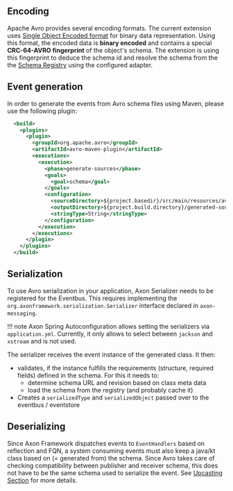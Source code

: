 ## Encoding

Apache Avro provides several encoding formats. The current extension
uses [Single Object Encoded format](https://avro.apache.org/docs/current/spec.html#single_object_encoding) for binary data representation.
Using this format, the encoded data is **binary encoded** and contains a special **CRC-64-AVRO fingerprint** of the object's schema. The
extension is using this fingerprint to deduce the schema id and resolve the schema from the
the [Schema Registry](../concepts/schema-registry.md) using the configured adapter.

## Event generation

In order to generate the events from Avro schema files using Maven, please use the following plugin:

```xml
  <build>
    <plugins>
      <plugin>
        <groupId>org.apache.avro</groupId>
        <artifactId>avro-maven-plugin</artifactId>
        <executions>
          <execution>
            <phase>generate-sources</phase>
            <goals>
              <goal>schema</goal>
            </goals>
            <configuration>
              <sourceDirectory>${project.basedir}/src/main/resources/avro/</sourceDirectory>
              <outputDirectory>${project.build.directory}/generated-sources/avro/</outputDirectory>
              <stringType>String</stringType>
            </configuration>
          </execution>
        </executions>
      </plugin>
    </plugins>
  </build>
```



## Serialization

To use Avro serialization in your application, Axon Serializer needs to be registered for the Eventbus. This requires implementing
the `org.axonframework.serialization.Serializer` interface declared in `axon-messaging`.

!!! note Axon Spring Autoconfiguration allows setting the serializers via `application.yml`. Currently, it only allows to select
between `jackson` and `xstream` and is not used.

The serializer receives the event instance of the generated class. It then:

* validates, if the instance fulfills the requirements (structure, required fields) defined in the schema. For this it needs to:
  * determine schema URL and revision based on class meta data
  * load the schema from the registry (and probably cache it)
* Creates a `serializedType` and `serializedObject` passed over to the eventbus / eventstore

## Deserializing

Since Axon Framework dispatches events to `EventHandlers` based on reflection and FQN, a system consuming events must also keep a java/kt
class based on (= generated from) the schema. Since Avro takes care of checking compatibility between publisher and receiver schema, this
does not have to be the same schema used to serialize the event. See [Upcasting Section](../concepts/upcasting.md) for more details.

